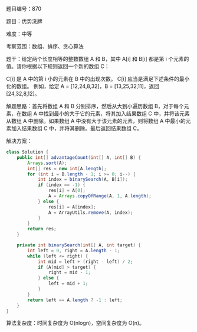 题目编号：870

题目：优势洗牌

难度：中等

考察范围：数组、排序、贪心算法

题干：给定两个长度相等的整数数组 A 和 B，其中 A[i] 和 B[i] 都是第 i 个元素的值。请你根据以下规则返回一个新的数组 C：

C[i] 是 A 中的第 i 小的元素在 B 中的出现次数。
C[i] 应当是满足下述条件的最小化的数组。
例如，给定 A = [12,24,8,32]，B = [13,25,32,11]，返回 [24,32,8,12]。

解题思路：首先将数组 A 和 B 分别排序，然后从大到小遍历数组 B，对于每个元素，在数组 A 中找到最小的大于它的元素，将其加入结果数组 C 中，并将该元素从数组 A 中删除。如果数组 A 中没有大于该元素的元素，则将数组 A 中最小的元素加入结果数组 C 中，并将其删除。最后返回结果数组 C。

解决方案：

```java
class Solution {
    public int[] advantageCount(int[] A, int[] B) {
        Arrays.sort(A);
        int[] res = new int[A.length];
        for (int i = B.length - 1; i >= 0; i--) {
            int index = binarySearch(A, B[i]);
            if (index == -1) {
                res[i] = A[0];
                A = Arrays.copyOfRange(A, 1, A.length);
            } else {
                res[i] = A[index];
                A = ArrayUtils.remove(A, index);
            }
        }
        return res;
    }

    private int binarySearch(int[] A, int target) {
        int left = 0, right = A.length - 1;
        while (left <= right) {
            int mid = left + (right - left) / 2;
            if (A[mid] > target) {
                right = mid - 1;
            } else {
                left = mid + 1;
            }
        }
        return left == A.length ? -1 : left;
    }
}
```

算法复杂度：时间复杂度为 O(nlogn)，空间复杂度为 O(n)。